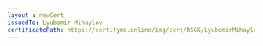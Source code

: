 ```yaml
--- 
layout : newCert 
issuedTo: Lyubomir Mihaylov
certificatePath: https://certifyme.online/img/cert/RSGK/LyubomirMihaylov_9b018.png
--- 
```

